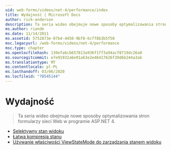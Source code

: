 ```yaml
---
uid: web-forms/videos/net-4/performance/index
title: Wydajność | Microsoft Docs
author: rick-anderson
description: Ta seria wideo obejmuje nowe sposoby optymalizowania stron formularzy sieci Web w programie ASP.NET 4.
ms.author: riande
ms.date: 11/14/2011
ms.assetid: 5752873e-07b4-4450-9bf8-6cff8b3b5f50
msc.legacyurl: /web-forms/videos/net-4/performance
msc.type: chapter
ms.openlocfilehash: 130efa6cb657813a936f1ff3a94acf8719dc26a0
ms.sourcegitcommit: e7e91932a6e91a63e2e46417626f39d6b244a3ab
ms.translationtype: MT
ms.contentlocale: pl-PL
ms.lasthandoff: 03/06/2020
ms.locfileid: "78545144"
---
```

# <a name="performance"></a>Wydajność

> Ta seria wideo obejmuje nowe sposoby optymalizowania stron formularzy sieci Web w programie ASP.NET 4.

- [Selektywny stan widoku](aspnet-4-quick-hit-selective-view-state.md)
- [Łatwa kompresja stanu](aspnet-4-quick-hit-easy-state-compression.md)
- [Używanie właściwości ViewStateMode do zarządzania stanem widoku](how-do-i-use-the-viewstatemode-property-for-managing-viewstate.md)
